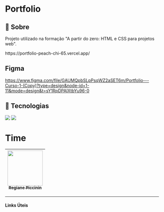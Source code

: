 <h1>Portfolio</h1>
<h2>🔖 Sobre</h2>
<p>Projeto utilizado na formação "A partir do zero: HTML e CSS para projetos web".</p>
https://portfolio-peach-chi-65.vercel.app/

## Figma
https://www.figma.com/file/GAUMQpbSLpPsqWZ2aSET6m/Portfolio---Curso-1-(Copy)?type=design&node-id=1-11&mode=design&t=sY1RpDPAlXtbYu96-0


## 🚀 Tecnologias
<div>
  <img src="https://img.shields.io/badge/HTML-239120?style=for-the-badge&logo=html5&logoColor=white">
  <img src="https://img.shields.io/badge/CSS-239120?&style=for-the-badge&logo=css3&logoColor=white">
</div>


# Time

| [<img loading="lazy" src="https://avatars.githubusercontent.com/u/63248452?v=4" width=115><br><sub>Regiane Piccinin</sub>](https://github.com/repiccinin) |
| :---: |


------------------------
#### Links Úteis

